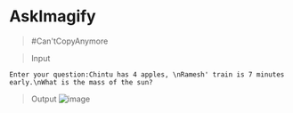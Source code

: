 # AskImagify

>  #Can'tCopyAnymore


>Input
```
Enter your question:Chintu has 4 apples, \nRamesh' train is 7 minutes early.\nWhat is the mass of the sun?
```
>Output
![image](https://user-images.githubusercontent.com/65584840/121467784-5b30ab80-c9d7-11eb-8391-960b4a83006f.png)



